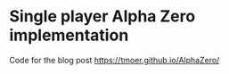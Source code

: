# Single player Alpha Zero implementation

Code for the blog post https://tmoer.github.io/AlphaZero/
